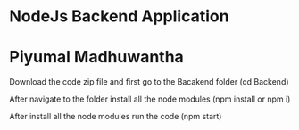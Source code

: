 # NodeJs Backend Application
# Piyumal Madhuwantha

Download the code zip file and first go to the Bacakend folder (cd Backend)

After navigate to the folder install all the node modules (npm install or npm i)

After install all the node modules run the code (npm start)
